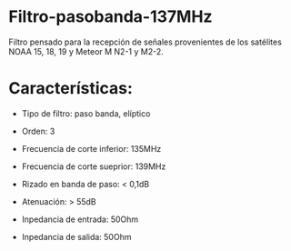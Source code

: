 # Filtro-pasobanda-137MHz
Filtro pensado para la recepción de señales provenientes de los satélites NOAA 15, 18, 19 y Meteor M N2-1 y M2-2.

# Características:

- Tipo de filtro: paso banda, elíptico

- Orden: 3

- Frecuencia de corte inferior: 135MHz

- Frecuencia de corte sueprior: 139MHz

- Rizado en banda de paso: < 0,1dB

- Atenuación: > 55dB

- Inpedancia de entrada: 50Ohm

- Inpedancia de salida: 50Ohm
